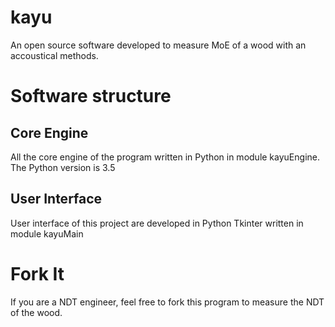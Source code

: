 # kayu
An open source software developed to measure MoE of a wood with an accoustical methods.

# Software structure
## Core Engine
All the core engine of the program written in Python in module kayuEngine. The Python version is 3.5

## User Interface
User interface of this project are developed in Python Tkinter written in module kayuMain

# Fork It
If you are a NDT engineer, feel free to fork this program to measure the NDT of the wood.